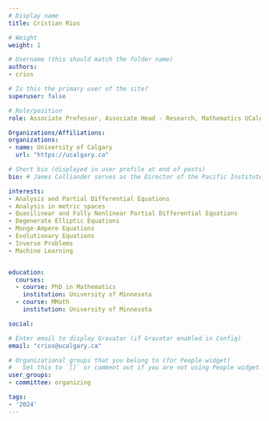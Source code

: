 ```yaml
---
# Display name
title: Cristian Rios

# Weight
weight: 1

# Username (this should match the folder name)
authors:
- crios

# Is this the primary user of the site?
superuser: false

# Role/position
role: Associate Professor, Associate Head - Research, Mathematics UCalgary

Organizations/Affiliations:
organizations:
- name: University of Calgary
  url: "https://ucalgary.ca"

# Short bio (displayed in user profile at end of posts)
bio: # James Colliander serves as the Director of the Pacific Institute for the Mathematical Sciences.

interests:
- Analysis and Partial Differential Equations
- Analysis in metric spaces
- Quasilinear and Fully Nonlinear Partial Differential Equations
- Degenerate Elliptic Equations
- Monge-Ampere Equations
- Evolutionary Equations
- Inverse Problems
- Machine Learning


education:
  courses:
  - course: PhD in Mathematics
    institution: University of Minnesota
  - course: MMath
    institution: University of Minnesota

social:

# Enter email to display Gravatar (if Gravatar enabled in Config)
email: "crios@ucalgary.ca"

# Organizational groups that you belong to (for People widget)
#   Set this to `[]` or comment out if you are not using People widget.
user_groups:
- committee: organizing

tags:
- '2024'
---
```

